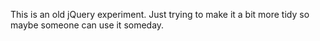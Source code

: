This is an old jQuery experiment. Just trying to make it a bit more tidy so maybe someone can use it someday. 
